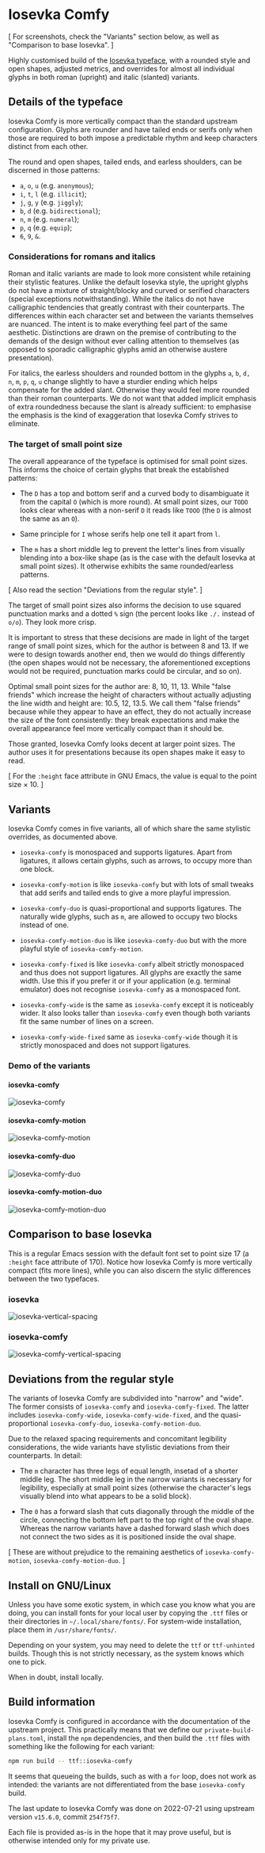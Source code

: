 # Iosevka Comfy

[ For screenshots, check the "Variants" section below, as well as
  "Comparison to base Iosevka". ]

Highly customised build of the [Iosevka
typeface](https://github.com/be5invis/Iosevka), with a rounded style and
open shapes, adjusted metrics, and overrides for almost all individual
glyphs in both roman (upright) and italic (slanted) variants.

## Details of the typeface

Iosevka Comfy is more vertically compact than the standard upstream
configuration.  Glyphs are rounder and have tailed ends or serifs only
when those are required to both impose a predictable rhythm and keep
characters distinct from each other.

The round and open shapes, tailed ends, and earless shoulders, can be
discerned in those patterns:

* `a`, `o`, `u` (e.g. `anonymous`);
* `i`, `t`, `l` (e.g. `illicit`);
* `j`, `g`, `y` (e.g. `jiggly`);
* `b`, `d` (e.g. `bidirectional`);
* `n`, `m` (e.g. `numeral`);
* `p`, `q` (e.g. `equip`);
* `6`, `9`, `&`.

### Considerations for romans and italics

Roman and italic variants are made to look more consistent while
retaining their stylistic features.  Unlike the default Iosevka style,
the upright glyphs do not have a mixture of straight/blocky and curved
or serified characters (special exceptions notwithstanding).  While the
italics do not have calligraphic tendencies that greatly contrast with
their counterparts.  The differences within each character set and
between the variants themselves are nuanced.  The intent is to make
everything feel part of the same aesthetic.  Distinctions are drawn on
the premise of contributing to the demands of the design without ever
calling attention to themselves (as opposed to sporadic calligraphic
glyphs amid an otherwise austere presentation).

For italics, the earless shoulders and rounded bottom in the glyphs `a`,
`b`, `d,` `n`, `m`, `p`, `q`, `u` change slightly to have a sturdier
ending which helps compensate for the added slant.  Otherwise they would
feel more rounded than their roman counterparts.  We do not want that
added implicit emphasis of extra roundedness because the slant is
already sufficient: to emphasise the emphasis is the kind of
exaggeration that Iosevka Comfy strives to eliminate.

### The target of small point size

The overall appearance of the typeface is optimised for small point
sizes.  This informs the choice of certain glyphs that break the
established patterns:

* The `D` has a top and bottom serif and a curved body to disambiguate
  it from the capital `O` (which is more round).  At small point sizes,
  our `TODO` looks clear whereas with a non-serif `D` it reads like
  `TOOO` (the `D` is almost the same as an `O`).

* Same principle for `I` whose serifs help one tell it apart from `l`.

* The `m` has a short middle leg to prevent the letter's lines from
  visually blending into a box-like shape (as is the case with the
  default Iosevka at small point sizes).  It otherwise exhibits the same
  rounded/earless patterns.

[ Also read the section "Deviations from the regular style". ]

The target of small point sizes also informs the decision to use squared
punctuation marks and a dotted `%` sign (the percent looks like `./.`
instead of `o/o`).  They look more crisp.

It is important to stress that these decisions are made in light of the
target range of small point sizes, which for the author is between 8
and 13.  If we were to design towards another end, then we would do
things differently (the open shapes would not be necessary, the
aforementioned exceptions would not be required, punctuation marks could
be circular, and so on).

Optimal small point sizes for the author are: 8, 10, 11, 13.  While
"false friends" which increase the height of characters without actually
adjusting the line width and height are: 10.5, 12, 13.5.  We call them
"false friends" because while they appear to have an effect, they do not
actually increase the size of the font consistently: they break
expectations and make the overall appearance feel more vertically
compact than it should be.

Those granted, Iosevka Comfy looks decent at larger point sizes.  The
author uses it for presentations because its open shapes make it easy to
read.

[ For the `:height` face attribute in GNU Emacs, the value is equal to
  the point size × 10. ]

## Variants

Iosevka Comfy comes in five variants, all of which share the same
stylistic overrides, as documented above.

* `iosevka-comfy` is monospaced and supports ligatures.  Apart from
  ligatures, it allows certain glyphs, such as arrows, to occupy more
  than one block.

* `iosevka-comfy-motion` is like `iosevka-comfy` but with lots of small
  tweaks that add serifs and tailed ends to give a more playful
  impression.

* `iosevka-comfy-duo` is quasi-proportional and supports ligatures.  The
  naturally wide glyphs, such as `m`, are allowed to occupy two blocks
  instead of one.

* `iosevka-comfy-motion-duo` is like `iosevka-comfy-duo` but with the
  more playful style of `iosevka-comfy-motion`.

* `iosevka-comfy-fixed` is like `iosevka-comfy` albeit strictly
  monospaced and thus does not support ligatures.  All glyphs are
  exactly the same width.  Use this if you prefer it or if your
  application (e.g. terminal emulator) does not recognise
  `iosevka-comfy` as a monospaced font.

* `iosevka-comfy-wide` is the same as `iosevka-comfy` except it is
  noticeably wider.  It also looks taller than `iosevka-comfy` even
  though both variants fit the same number of lines on a screen.

* `iosevka-comfy-wide-fixed` same as `iosevka-comfy-wide` though it is
  strictly monospaced and does not support ligatures.

### Demo of the variants

#### iosevka-comfy

![iosevka-comfy](./screenshots/iosevka-comfy.png)

#### iosevka-comfy-motion

![iosevka-comfy-motion](./screenshots/iosevka-comfy-motion.png)

#### iosevka-comfy-duo

![iosevka-comfy-duo](./screenshots/iosevka-comfy-duo.png)

#### iosevka-comfy-motion-duo

![iosevka-comfy-motion-duo](./screenshots/iosevka-comfy-motion-duo.png)

## Comparison to base Iosevka

This is a regular Emacs session with the default font set to point size
17 (a `:height` face attribute of 170).  Notice how Iosevka Comfy is
more vertically compact (fits more lines), while you can also discern
the stylic differences between the two typefaces.

### iosevka

![iosevka-vertical-spacing](./screenshots/iosevka-vertical-spacing.png)

### iosevka-comfy

![iosevka-comfy-vertical-spacing](./screenshots/iosevka-comfy-vertical-spacing.png)

## Deviations from the regular style

The variants of Iosevka Comfy are subdivided into "narrow" and "wide".
The former consists of `iosevka-comfy` and `iosevka-comfy-fixed`.  The
latter includes `iosevka-comfy-wide`, `iosevka-comfy-wide-fixed`, and
the quasi-proportional `iosevka-comfy-duo`, `iosevka-comfy-motion-duo`.

Due to the relaxed spacing requirements and concomitant legibility
considerations, the wide variants have stylistic deviations from their
counterparts.  In detail:

* The `m` character has three legs of equal length, insetad of a shorter
  middle leg.  The short middle leg in the narrow variants is necessary
  for legibility, especially at small point sizes (otherwise the
  character's legs visually blend into what appears to be a solid
  block).

* The `0` has a forward slash that cuts diagonally through the middle of
  the circle, connecting the bottom left part to the top right of the
  oval shape.  Whereas the narrow variants have a dashed forward slash
  which does not connect the two sides as it is positioned inside the
  oval shape.

[ These are without prejudice to the remaining aesthetics of
  `iosevka-comfy-motion`, `iosevka-comfy-motion-duo`. ]

## Install on GNU/Linux

Unless you have some exotic system, in which case you know what you are
doing, you can install fonts for your local user by copying the `.ttf`
files or their directories in `~/.local/share/fonts/`.  For system-wide
installation, place them in `/usr/share/fonts/`.

Depending on your system, you may need to delete the `ttf` or
`ttf-unhinted` builds.  Though this is not strictly necessary, as the
system knows which one to pick.

When in doubt, install locally.

## Build information

Iosevka Comfy is configured in accordance with the documentation of the
upstream project.  This practically means that we define our
`private-build-plans.toml`, install the `npm` dependencies, and then
build the `.ttf` files with something like the following for each
variant:

```sh
npm run build -- ttf::iosevka-comfy
```

It seems that queueing the builds, such as with a `for` loop, does not
work as intended: the variants are not differentiated from the base
`iosevka-comfy` build.

The last update to Iosevka Comfy was done on 2022-07-21 using upstream
version `v15.6.0`, commit `254f75f7`.

Each file is provided as-is in the hope that it may prove useful, but
is otherwise intended only for my private use.
